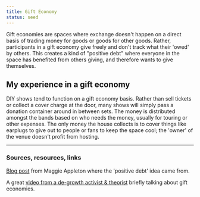 ```yaml
---
title: Gift Economy
status: seed
---
```


Gift economies are spaces where exchange doesn't happen on a direct basis of trading money for goods or goods for other goods. Rather, participants in a gift economy give freely and don't track what their 'owed' by others. This creates a kind of "positive debt" where everyone in the space has benefited from others giving, and therefore wants to give themselves.

## My experience in a gift economy

DIY shows tend to function on a gift economy basis. Rather than sell tickets or collect a cover charge at the door, many shows will simply pass a donation container around in between sets. The money is distributed amongst the bands based on who needs the money, usually for touring or other expenses. The only money the house collects is to cover things like earplugs to give out to people or fans to keep the space cool; the 'owner' of the venue doesn't profit from hosting. 

---
### Sources, resources, links

[Blog post](https://maggieappleton.com/gift-economy) from Maggie Appleton where the 'positive debt' idea came from.

A great [video from a de-growth activist & theorist](https://youtu.be/6S1egXWYwXo) briefly talking about gift economies.